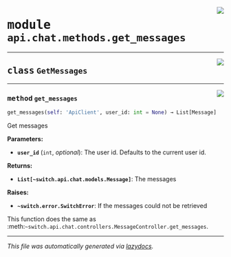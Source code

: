 <!-- markdownlint-disable -->

<a href="https://github.com/switchcollab/Switch-Bots-Python-Library/tree/main/src/switch/api/chat/methods/get_messages.py#L0"><img align="right" src="https://img.shields.io/badge/-source-cccccc?style=flat-square"/></a>

# <kbd>module</kbd> `api.chat.methods.get_messages`






---

<a href="https://github.com/switchcollab/Switch-Bots-Python-Library/tree/main/src/switch/api/chat/methods/get_messages.py#L6"><img align="right" src="https://img.shields.io/badge/-source-cccccc?style=flat-square"/></a>

## <kbd>class</kbd> `GetMessages`







---

<a href="https://github.com/switchcollab/Switch-Bots-Python-Library/tree/main/src/switch/api/chat/methods/get_messages.py#L7"><img align="right" src="https://img.shields.io/badge/-source-cccccc?style=flat-square"/></a>

### <kbd>method</kbd> `get_messages`

```python
get_messages(self: 'ApiClient', user_id: int = None) → List[Message]
```

Get messages 



**Parameters:**
 
 - <b>`user_id`</b> (``int``, *optional*):  The user id. Defaults to the current user id. 



**Returns:**
 
 - <b>```List[~switch.api.chat.models.Message]```</b>:  The messages 



**Raises:**
 
 - <b>```~switch.error.SwitchError```</b>:  If the messages could not be retrieved 

This function does the same as :meth:`~switch.api.chat.controllers.MessageController.get_messages`. 




---

_This file was automatically generated via [lazydocs](https://github.com/ml-tooling/lazydocs)._
